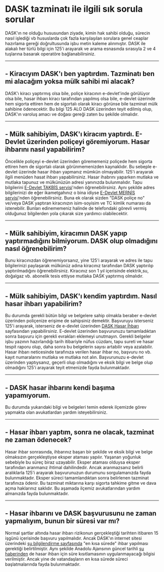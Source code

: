 # DASK tazminatı ile ilgili sık sorula sorular
DASK'ın ne olduğu hususundan ziyade, kimin hak sahibi olduğu, sürecin nasıl işlediği vb hususlarda çok fazla karşılaşılan sorulara genel ceaplar hazırlama gereği doğrultusunda işbu metin kaleme alınmıştır. DASK ile alakalı her türlü bilgi için 125'i arayarak ve arama esnasında sırasıyla 2 ve 4 tuşlarına basarak operatöre bağlanabilirsiniz.  

--------------  
## - Kiracıyım DASK'ı ben yaptırdım. Tazminatı ben mi alacağım yoksa mülk sahibi mi alacak?
DASK'ı kiracı yaptırmış olsa bile, poliçe kiracının e-devlet'inde görülüyor olsa bile, hasar ihbarı kiracı tarafından yapılmış olsa bile, e-devlet üzerinde hem sigorta ettiren hem de sigortalı olarak kiracı görünse bile tazminat mülk sahibine ödenecektir. Bu bilgi 125 ALO DASK üzerinden teyit edilmiş olup, DASK'ın varoluş amacı ve doğası gereği zaten bu şekilde olmalıdır.  
  
--------------
## - Mülk sahibiyim, DASK'ı kiracım yaptırdı. E-Devlet üzerinden poliçeyi göremiyorum. Hasar ihbarını nasıl yapabilirim?  
Öncelikle poliçeyi e-devlet üzerinden görememeniz poliçede hem sigorta ettiren hem de sigortalı olarak görünmemenizden kaynaklıdır. Bu sebeple e-devlet üzerinde hasar ihbarı yapmanız mümkün olmayabilir. 125'i arayarak ilgili menüden hasat ihbarı yapabilirsiniz. Hasar ihabrını yaparken mutlaka ve mutlaka tapunuz ve mülkünüzün adresi yanınızda bulunmalıdır. Tapu bilgilerini [E-Devlet TAKBİS servisi](https://www.turkiye.gov.tr/tapu-bilgileri-sorgulama)'nden öğrenebilirsiniz. Aynı şekilde adres bilgilerinizi de eğer ikametgahınız o bina idiyse [E-Devlet MERNİS servisi](https://www.turkiye.gov.tr/nvi-yerlesim-yeri-ve-diger-adres-belgesi-sorgulama)'nden öğrenebilirsiniz. Buna ek olarak sizden "DASK poliçe no" ve/veya DASK yaptıran kiracınızın isim-soyisim ve TC kimlik numarası da istenebilir. Bunları edinememeniz halinde de telefondaki görevli vermiş olduğunuz bilgilerden yola çıkarak size yardımcı olabilecektir.  
  
--------------
 ## - Mülk sahibiyim, kiracımın DASK yapıp yaptırmadığını bilmiyorum. DASK olup olmadığını nasıl öğrenebilirim?  
 Bunu kiracınızdan öğrenemiyorsanız, yine 125'i arayarak ve adres ile tapu bilgilerinizi paylaşarak mülkünüz adına kiracınız tarafından DASK yaptırılıp  yaptırılmadığını öğrenebilirsiniz. Kiracınız son 1 yıl içerisinde elektrik,su, doğalgaz vb. abonelik tesis ettiyse mutlaka DASK yaptırmış olmalıdır.  
   
 -------------
 ## - Mülk sahibiyim, DASK'ı kendim yaptırdım. Nasıl hasar ihbarı yapabilirim?  
 Bu durumda gerekli bütün bilgi ve belgelere sahip olmakla beraber e-devlet üzerinden poliçenize erişime de sahipsiniz demektir. Başvuruyu isterseniz 125'i arayarak, isterseniz de e-devlet üzerinden [DASK Hasar İhbarı](https://www.turkiye.gov.tr/dogal-afet-sigortalari-hasar-ihbari) sayfasından yapabilirsiniz. E-devlet üzerinden başvurunuzu tamamladıktan sonra başvuru için gerekli evrakları eklemeyi unutmayın. Gerekli belgeler işbu yazının hazırlandığı tarih itibariyle nüfus cüzdanı, tapu sureti ve hasar tespit raporu olup, daha sonra bu belgelerin sayısı artabilir veya azalabilir. Hasar ihbarı neticesinde tarafınıza verilen hasar ihbar no, başvuru no vb. kayıt numaralarını mutlaka ve mutlaka not alın. Başvurunuzu e-devlet üzerinden yaptıysanız, geçerli olup olmadığını ve eksik bilgi ve belge olup olmadığını 125'i arayarak teyit etmenizde fayda bulunmaktadır. 
  
--------------
## - DASK hasar ihbarını kendi başıma yapamıyorum.
Bu durumda yukarıdaki bilgi ve belgeleri temin ederek ilçemizde görev yapmakta olan avukatlardan yardım isteyebilirsiniz.  
  
--------------
## - Hasar ihbarı yaptım, sonra ne olacak, tazminat ne zaman ödenecek?  
Hasar ihbar sonrasında, ihbarınız başarı bir şekilde ve eksik bilgi ve belge olmaksızın gerçekleştiyse eksper ataması yapılır. Yaşanan yoğunluk sebebiyle bu süreç biraz uzayabilir. Eksper ataması olduysa eksper tarafından aranmanız ihtimal dahilindedir. Ancak aranmazsanız belirli aralıklarla 125'i arayarak başvurunuzun durumunu sorgulamanızda fayda bulunmaktadır. Eksper süreci tamamlandıktan sonra belirlenen tazminat tarafınıza ödenir. Bu tazminat miktarına karşı sigorta tahkime gitme ve dava açma haklarınız saklıdır. Bu aşamada ilçemiz avukatlarından yardım almanızda fayda bulunmaktadır.  
  
--------------
## - Hasar ihbarını ve DASK başvurusunu ne zaman yapmalıyım, bunun bir süresi var mı?
Normal şartlar altında hasar ihbarı rizikonun gerçekleştiği tarihten itibaren 15 işgünü içerisinde başvuru yapılmalıdır. Ancak DASK'ın internet sitesi üzerindeki [şu bilgilendirme sayfasında](https://dask.gov.tr/tr/zds-bilgilendirme-uyarilar) "en kısa sürede" ihbar yapılması gerektiği belirtilmiştir. Aynı şekilde Anadolu Ajansının güncel tarihli [şu haberinden](https://www.aa.com.tr/tr/asrin-felaketi/dask-hasar-ihbarinda-sure-kisitlamasi-uygulanmamaktadir) de hasar ihbarı için süre kısıtlamasının uygulanmayacağı bilgisi verilmiştir. Ancak yine de vatandaşların en kısa sürede süreci başlatmalarında fayda bulunmaktadır.

